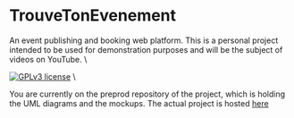 # TrouveTonEvenement

An event publishing and booking web platform. This is a personal project intended to be used for demonstration purposes and will be the subject of videos on YouTube. \

[![GPLv3 license](https://img.shields.io/badge/License-GPLv3-blue.svg)](http://perso.crans.org/besson/LICENSE.html) \

You are currently on the preprod repository of the project, which is holding the UML diagrams and the mockups. The actual project is hosted [here](https://github.com/DamienVassart/TrouveTonEvenement)
